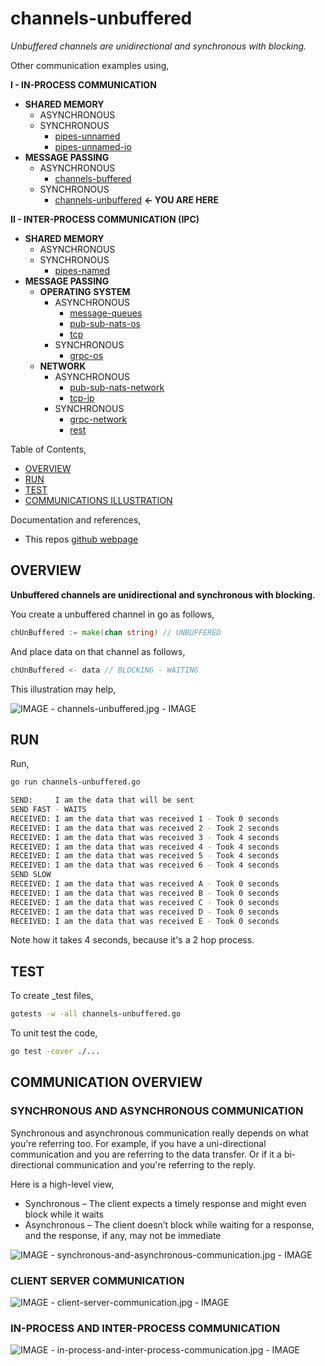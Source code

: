 # channels-unbuffered

_Unbuffered channels are unidirectional and synchronous with blocking._

Other communication examples using,

**I - IN-PROCESS COMMUNICATION**

* **SHARED MEMORY**
  * ASYNCHRONOUS
  * SYNCHRONOUS
    * [pipes-unnamed](https://github.com/JeffDeCola/my-go-examples/tree/master/in-process-communication/shared-memory/synchronous/pipes-unnamed)
    * [pipes-unnamed-io](https://github.com/JeffDeCola/my-go-examples/tree/master/in-process-communication/shared-memory/synchronous/pipes-unnamed-io)
* **MESSAGE PASSING**
  * ASYNCHRONOUS
    * [channels-buffered](https://github.com/JeffDeCola/my-go-examples/tree/master/in-process-communication/message-passing/asynchronous/channels-buffered)
  * SYNCHRONOUS
    * [channels-unbuffered](https://github.com/JeffDeCola/my-go-examples/tree/master/in-process-communication/message-passing/synchronous/channels-unbuffered)
      **<- YOU ARE HERE**

**II - INTER-PROCESS COMMUNICATION (IPC)**

* **SHARED MEMORY**
  * ASYNCHRONOUS
  * SYNCHRONOUS
    * [pipes-named](https://github.com/JeffDeCola/my-go-examples/tree/master/inter-process-communication-ipc/shared-memory/synchronous/pipes-named)
* **MESSAGE PASSING**
  * **OPERATING SYSTEM**
    * ASYNCHRONOUS
      * [message-queues](https://github.com/JeffDeCola/my-go-examples/tree/master/inter-process-communication-ipc/message-passing/operating-system/asynchronous/message-queues)
      * [pub-sub-nats-os](https://github.com/JeffDeCola/my-go-examples/tree/master/inter-process-communication-ipc/message-passing/operating-system/asynchronous/pub-sub-nats-os)
      * [tcp](https://github.com/JeffDeCola/my-go-examples/tree/master/inter-process-communication-ipc/message-passing/operating-system/asynchronous/tcp)
    * SYNCHRONOUS
      * [grpc-os](https://github.com/JeffDeCola/my-go-examples/tree/master/inter-process-communication-ipc/message-passing/operating-system/synchronous/grpc-os)
  * **NETWORK**
    * ASYNCHRONOUS
      * [pub-sub-nats-network](https://github.com/JeffDeCola/my-go-examples/tree/master/inter-process-communication-ipc/message-passing/network/asynchronous/pub-sub-nats-network)
      * [tcp-ip](https://github.com/JeffDeCola/my-go-examples/tree/master/inter-process-communication-ipc/message-passing/network/asynchronous/tcp-ip)
    * SYNCHRONOUS
      * [grpc-network](https://github.com/JeffDeCola/my-go-examples/tree/master/inter-process-communication-ipc/message-passing/network/synchronous/grpc-network)
      * [rest](https://github.com/JeffDeCola/my-go-examples/tree/master/inter-process-communication-ipc/message-passing/network/synchronous/rest)

Table of Contents,

* [OVERVIEW](https://github.com/JeffDeCola/my-go-examples/tree/master/in-process-communication/message-passing/synchronous/channels-unbuffered#overview)
* [RUN](https://github.com/JeffDeCola/my-go-examples/tree/master/in-process-communication/message-passing/synchronous/channels-unbuffered#run)
* [TEST](https://github.com/JeffDeCola/my-go-examples/tree/master/in-process-communication/message-passing/synchronous/channels-unbuffered#test)
* [COMMUNICATIONS ILLUSTRATION](https://github.com/JeffDeCola/my-go-examples/tree/master/in-process-communication/message-passing/synchronous/channels-unbuffered#communications-illustration)

Documentation and references,

* This repos [github webpage](https://jeffdecola.github.io/my-go-examples/)

## OVERVIEW

**Unbuffered channels are unidirectional and synchronous with blocking.**

You create a unbuffered channel in go as follows,

```go
chUnBuffered := make(chan string) // UNBUFFERED
```

And place data on that channel as follows,

```go
chUnBuffered <- data // BLOCKING - WAITING
```

This illustration  may help,

![IMAGE - channels-unbuffered.jpg - IMAGE](../../../../docs/pics/in-process-communication/channels-unbuffered.jpg)

## RUN

Run,

```bash
go run channels-unbuffered.go
```

```bash
SEND:     I am the data that will be sent 
SEND FAST - WAITS
RECEIVED: I am the data that was received 1 - Took 0 seconds 
RECEIVED: I am the data that was received 2 - Took 2 seconds 
RECEIVED: I am the data that was received 3 - Took 4 seconds 
RECEIVED: I am the data that was received 4 - Took 4 seconds 
RECEIVED: I am the data that was received 5 - Took 4 seconds 
RECEIVED: I am the data that was received 6 - Took 4 seconds 
SEND SLOW
RECEIVED: I am the data that was received A - Took 0 seconds 
RECEIVED: I am the data that was received B - Took 0 seconds 
RECEIVED: I am the data that was received C - Took 0 seconds 
RECEIVED: I am the data that was received D - Took 0 seconds 
RECEIVED: I am the data that was received E - Took 0 seconds 
```

Note how it takes 4 seconds, because it's a 2 hop process.

## TEST

To create _test files,

```bash
gotests -w -all channels-unbuffered.go
```

To unit test the code,

```bash
go test -cover ./... 
```

## COMMUNICATION OVERVIEW

### SYNCHRONOUS AND ASYNCHRONOUS COMMUNICATION

Synchronous and asynchronous communication really depends on
what you're referring too. For example, if you have a uni-directional
communication and you are referring to the data transfer. Or if it
a bi-directional communication and you're referring to
the reply.

Here is a high-level view,

* Synchronous – The client expects a timely response and might
  even block while it waits
* Asynchronous – The client doesn’t block while waiting for a response,
  and the response, if any, may not be immediate

![IMAGE - synchronous-and-asynchronous-communication.jpg - IMAGE](../../../../docs/pics/in-process-communication/synchronous-and-asynchronous-communication.jpg)

### CLIENT SERVER COMMUNICATION

![IMAGE - client-server-communication.jpg - IMAGE](../../../../docs/pics/in-process-communication/client-server-communication.jpg)

### IN-PROCESS AND INTER-PROCESS COMMUNICATION

![IMAGE - in-process-and-inter-process-communication.jpg - IMAGE](../../../../docs/pics/in-process-communication/in-process-and-inter-process-communication.jpg)
